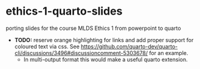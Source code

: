 # ethics-1-quarto-slides
porting slides for the course MLDS Ethics 1 from powerpoint to quarto

- __TODO:__ reserve orange highlighting for links and add proper support for coloured text via css. See https://github.com/quarto-dev/quarto-cli/discussions/3496#discussioncomment-5303678/ for an example.	
	- In multi-output format this would make a useful quarto extension. 